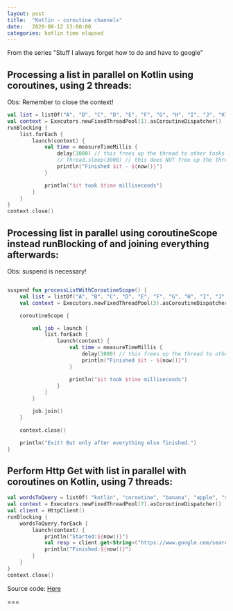 ```yaml
---
layout: post
title:  "Kotlin - coroutine channels"
date:   2020-08-12 13:00:00
categories: kotlin time elapsed
---
```


From the series "Stuff I always forget how to do and have to google"

## Processing a list in parallel on Kotlin using coroutines, using 2 threads:

Obs: Remember to close the context!

```kotlin
val list = listOf("A", "B", "C", "D", "E", "F", "G", "H", "I", "J", "K", "L", "M", "N", "O")
val context = Executors.newFixedThreadPool(1).asCoroutineDispatcher()
runBlocking {
    list.forEach {
        launch(context) {
            val time = measureTimeMillis {
                delay(3000) // this frees up the thread to other tasks
                // Thread.sleep(3000) // this does NOT free up the thread to other tasks
                println("Finished $it - ${now()}")
            }

            println("$it took $time milliseconds")
        }
    }
}
context.close()
```

## Processing list in parallel using coroutineScope instead runBlocking of and joining everything afterwards:

Obs: suspend is necessary!

```kotlin

suspend fun processListWithCoroutineScope() {
    val list = listOf("A", "B", "C", "D", "E", "F", "G", "H", "I", "J", "K", "L", "M", "N", "O")
    val context = Executors.newFixedThreadPool(3).asCoroutineDispatcher()

    coroutineScope {

        val job = launch {
            list.forEach {
                launch(context) {
                    val time = measureTimeMillis {
                        delay(3000) // this frees up the thread to other tasks
                        println("Finished $it - ${now()}")
                    }

                    println("$it took $time milliseconds")
                }
            }
        }

        job.join()
    }

    context.close()

    println("Exit! But only after everything else finished.")
}

```

## Perform Http Get with list in parallel with coroutines on Kotlin, using 7 threads:

```kotlin
val wordsToQuery = listOf( "kotlin", "coroutine", "banana", "apple", "something", "bol.com", "mussatto.github.io")
val context = Executors.newFixedThreadPool(7).asCoroutineDispatcher()
val client = HttpClient()
runBlocking {
    wordsToQuery.forEach {
        launch(context) {
            println("Started:${now()}")
            val resp = client.get<String>("https://www.google.com/search?q=$it")
            println("Finished:${now()}")
        }
    }
}
context.close()
```


Source code: [Here](https://github.com/mussatto/kotlinlab/blob/master/src/test/kotlin/mussatto/lab/CoroutineLabTest.kt)

===